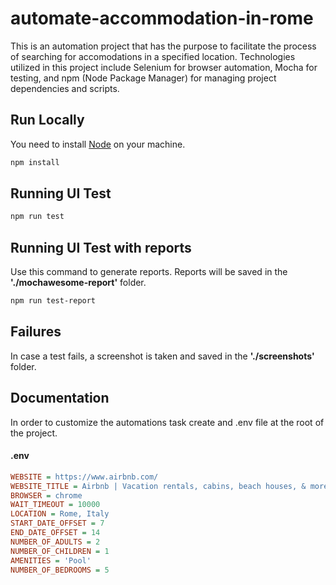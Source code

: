 # automate-accommodation-in-rome

This is an automation project that has the purpose to facilitate the process of searching for accomodations in a specified location.
Technologies utilized in this project include Selenium for browser automation, Mocha for testing, and npm (Node Package Manager) for managing project dependencies and scripts.

## Run Locally
You need to install [Node](https://nodejs.org/en/) on your machine. 

```sh
npm install
```

## Running UI Test

```sh
npm run test
```

## Running UI Test with reports

Use this command to generate reports.
Reports will be saved in the __'./mochawesome-report'__ folder.
```sh
npm run test-report
```

## Failures

In case a test fails, a screenshot is taken and saved in the __'./screenshots'__ folder.

## Documentation

In order to customize the automations task create and .env file at the root of the project.

#### .env

```ini
WEBSITE = https://www.airbnb.com/
WEBSITE_TITLE = Airbnb | Vacation rentals, cabins, beach houses, & more
BROWSER = chrome
WAIT_TIMEOUT = 10000
LOCATION = Rome, Italy
START_DATE_OFFSET = 7
END_DATE_OFFSET = 14
NUMBER_OF_ADULTS = 2
NUMBER_OF_CHILDREN = 1
AMENITIES = 'Pool'
NUMBER_OF_BEDROOMS = 5
  
```
